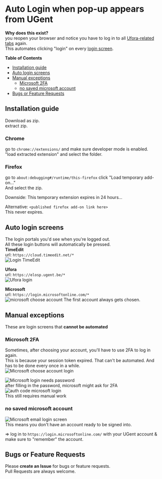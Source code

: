 # Auto Login when pop-up appears from UGent
**Why does this exist?**  
you reopen your browser and notice you have to log in to all [Ufora-related tabs](#auto-login-screens) again.  
This automates clicking "login" on every [login screen](#auto-login-screens).

**Table of Contents**
* [Installation guide](#installation-guide)
* [Auto login screens](#auto-login-screens)
* [Manual exceptions](#manual-exceptions)
    + [Microsoft 2FA](#microsoft-2fa)
    + [no saved microsoft account](#no-saved-microsoft-account)
* [Bugs or Feature Requests](#bugs-or-feature-requests)

## Installation guide
Download as zip.  
extract zip.

### Chrome
go to `chrome://extensions/` and make sure developer mode is enabled.  
"load extracted extension" and select the folder.

### Firefox
go to `about:debugging#/runtime/this-firefox` click "Load temporary add-on..."  
And select the zip.  

Downside: This temporary extension expires in 24 hours...  

Alternative: `<published firefox add-on link here>`  
This never expires.

## Auto login screens
The login portals you'd see when you're logged out.  
All these login buttons will automatically be pressed.  
**TimeEdit**  
url: `https://cloud.timeedit.net/*`  
![Login TimeEdit](images/timeEdit_login.png)


**Ufora**  
url: `https://elosp.ugent.be/*`  
![Ufora login](images/ufora_login.png)

**Microsoft**  
url: `https://login.microsoftonline.com/*`  
![microsoft choose account](images/microsoft_online_auto_login.png)
The first account always gets chosen.


## Manual exceptions
These are login screens that **cannot be automated**

### Microsoft 2FA
Sometimes, after choosing your account, you'll have to use 2FA to log in again.  
This is because your session token expired. That can't be automated. And has to be done every once in a while.  
![Microsoft choose account login](images/microsoft_online_login.png)


![Microsoft login needs password](images/microsoft_online_password_required.png)  
after filling in the password, microsoft might ask for 2FA  
![auth code microsoft login](images/microsoft_online_auth_code.png)  
This still requires manual work

### no saved microsoft account
![Microsoft email login screen](images/microsoft_online_no_automatic_login.png)  
This means you don't have an account ready to be signed into.  

=> log in to `https://login.microsoftonline.com/` with your UGent account & make sure to "remember" the account.

## Bugs or Feature Requests
Please **create an Issue** for bugs or feature requests.  
Pull Requests are always welcome.